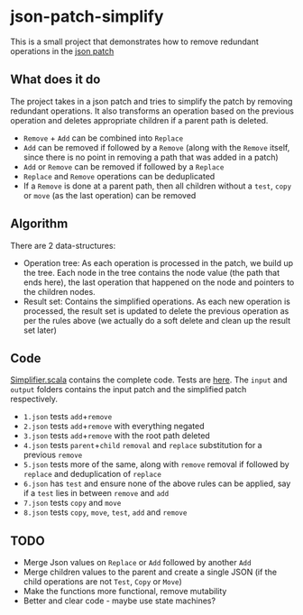 # json-patch-simplify
This is a small project that demonstrates how to remove redundant operations in the [json patch](https://workable.com/nr?l=http%3A%2F%2Fjsonpatch.com%2F)

## What does it do
The project takes in a json patch and tries to simplify the patch by removing redundant operations. It also transforms an operation based on the previous operation and deletes appropriate children if a parent path is deleted.

* `Remove` + `Add` can be combined into `Replace`
* `Add` can be removed if followed by a `Remove` (along with the `Remove` itself, since there is no point in removing a path that was added in a patch)
* `Add` or `Remove` can be removed if followed by a `Replace`
* `Replace` and `Remove` operations can be deduplicated
* If a `Remove` is done at a parent path, then all children without a `test`, `copy` or `move` (as the last operation) can be removed

## Algorithm
There are 2 data-structures:

* Operation tree: As each operation is processed in the patch, we build up the tree. Each node in the tree contains the node value (the path that ends here), the last operation that happened on the node and pointers to the children nodes.
* Result set: Contains the simplified operations. As each new operation is processed, the result set is updated to delete the previous operation as per the rules above (we actually do a soft delete and clean up the result set later)

## Code
[Simplifier.scala](https://github.com/ramkumarvenkat/json-patch-simplify/blob/master/src/main/scala/com/jsonpatch/simplify/Simplifier.scala) contains the complete code. Tests are [here](https://github.com/ramkumarvenkat/json-patch-simplify/tree/master/src/test/resources). The `input` and `output` folders contains the input patch and the simplified patch respectively.

* `1.json` tests `add`+`remove`
* `2.json` tests `add`+`remove` with everything negated
* `3.json` tests `add`+`remove` with the root path deleted
* `4.json` tests `parent`+`child` `removal` and `replace` substitution for a previous `remove`
* `5.json` tests more of the same, along with `remove` removal if followed by `replace` and deduplication of `replace`
* `6.json` has `test` and ensure none of the above rules can be applied, say if a `test` lies in between `remove` and `add`
* `7.json` tests `copy` and `move`
* `8.json` tests `copy`, `move`, `test`, `add` and `remove`

## TODO
* Merge Json values on `Replace` or `Add` followed by another `Add`
* Merge children values to the parent and create a single JSON (if the child operations are not `Test`, `Copy` or `Move`)
* Make the functions more functional, remove mutability
* Better and clear code - maybe use state machines?
